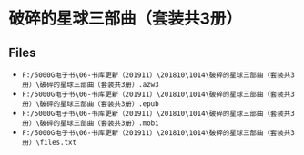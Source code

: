 # 破碎的星球三部曲（套装共3册）

## Files

- `F:/5000G电子书\06-书库更新（201911）\201810\1014\破碎的星球三部曲（套装共3册）\破碎的星球三部曲（套装共3册）.azw3`
- `F:/5000G电子书\06-书库更新（201911）\201810\1014\破碎的星球三部曲（套装共3册）\破碎的星球三部曲（套装共3册）.epub`
- `F:/5000G电子书\06-书库更新（201911）\201810\1014\破碎的星球三部曲（套装共3册）\破碎的星球三部曲（套装共3册）.mobi`
- `F:/5000G电子书\06-书库更新（201911）\201810\1014\破碎的星球三部曲（套装共3册）\files.txt`
